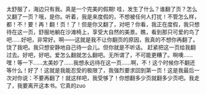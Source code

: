 太舒服了，海边只有我。真是一个完美的假期!
哇，发生了什么？谁翻了页？怎么又翻了一页？哦，是你。听着，我是来度假的，不想被任何人打扰！不管怎么样，都！不！要！再！翻！页！了！但是你又翻了，对吧？你看，我正在度假，我只想待在这一页，舒服地躺在沙滩椅上，享受大自然的美景。瞧，看到那只可爱的鸟了吧……好吧，非常好。啊——这就是我不让你翻页的原因，我真的不想你再翻了。饶了我吧。我只想安静地自己待一会儿。但你就是不听话。           赶紧把这一页给我翻过去。好吧，好吧。爱怎么翻就怎么翻吧。无所谓了，不可能更糟了。啊噢……嘿！等一下……太美妙了……我想永远待在这一页……啊，不！这个时候你不翻还等什么！好了！这就是我能忍受的极限了，我强烈要求回到第一页！这是我最后一次对你说：不要再翻了！就这样吧，我受够了！你想翻多少页就翻多少页吧。我走了，我要离开这本书。它真的zuo
